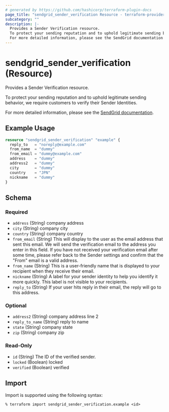 ```yaml
---
# generated by https://github.com/hashicorp/terraform-plugin-docs
page_title: "sendgrid_sender_verification Resource - terraform-provider-sendgrid"
subcategory: ""
description: |-
  Provides a Sender Verification resource.
  To protect your sending reputation and to uphold legitimate sending behavior, we require customers to verify their Sender Identities.
  For more detailed information, please see the SendGrid documentation https://docs.sendgrid.com/ui/sending-email/sender-verification.
---
```


# sendgrid_sender_verification (Resource)

Provides a Sender Verification resource.

To protect your sending reputation and to uphold legitimate sending behavior, we require customers to verify their Sender Identities.

For more detailed information, please see the [SendGrid documentation](https://docs.sendgrid.com/ui/sending-email/sender-verification).

## Example Usage

```terraform
resource "sendgrid_sender_verification" "example" {
  reply_to   = "noreply@example.com"
  from_name  = "dummy"
  from_email = "dummy@example.com"
  address    = "dummy"
  address2   = "dummy"
  city       = "dummy"
  country    = "JPN"
  nickname   = "dummy"
}
```

<!-- schema generated by tfplugindocs -->
## Schema

### Required

- `address` (String) company address
- `city` (String) company city
- `country` (String) company country
- `from_email` (String) This will display to the user as the email address that sent this email. We will send the verification email to the address you enter in this field. If you have not received your verification email after some time, please refer back to the Sender settings and confirm that the "From" email is a valid address.
- `from_name` (String) This is a user-friendly name that is displayed to your recipient when they receive their email.
- `nickname` (String) A label for your sender identity to help you identify it more quickly. This label is not visible to your recipients.
- `reply_to` (String) If your user hits reply in their email, the reply will go to this address.

### Optional

- `address2` (String) company address line 2
- `reply_to_name` (String) reply to name
- `state` (String) company state
- `zip` (String) company zip

### Read-Only

- `id` (String) The ID of the verified sender.
- `locked` (Boolean) locked
- `verified` (Boolean) verified

## Import

Import is supported using the following syntax:

```shell
% terraform import sendgrid_sender_verification.example <id>
```
